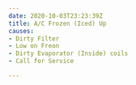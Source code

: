 ```yaml
---
date: 2020-10-03T23:23:39Z
title: A/C Frozen (Iced) Up
causes:
- Dirty Filter
- Low on Freon
- Dirty Evaporator (Inside) coils
- Call for Service

---
```

